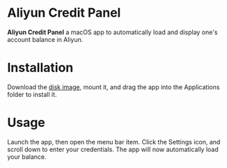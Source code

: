 # Aliyun Credit Panel

**Aliyun Credit Panel** a macOS app to automatically load and display one's account balance in Aliyun.

# Installation

Download the [disk image](https://github.com/johnbean393/Aliyun-Credit-Panel/releases/download/1.0.0/Aliyun.Credit.Panel.1.0.dmg), mount it, and drag the app into the Applications folder to install it.

# Usage

Launch the app, then open the menu bar item. Click the Settings icon, and scroll down to enter your credentials. The app will now automatically load your balance.
